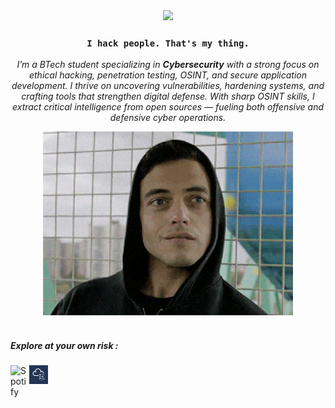 <div align="center">
<img src="https://readme-typing-svg.demolab.com?font=Poppins&pause=500&center=true&vCenter=true&width=435&lines=Cybersecurity+Enthusiast;Networking+%26+Linux;Information+Gathering+%26+Analysis"/>
</div>

<div align="center">
  <h3><code>I hack people. That's my thing.
</code></h3>
</div>

<p align="center">
  <i>I’m a BTech student specializing in <b>Cybersecurity</b> with a strong focus on ethical hacking, penetration testing, OSINT, and secure application development. I thrive on uncovering vulnerabilities, hardening systems, and crafting tools that strengthen digital defense. With sharp OSINT skills, I extract critical intelligence from open sources — fueling both offensive and defensive cyber operations.</i>
</p>





<div align="center">
 
   <img src="src/mr-robot.gif" alt="Mr. Robot GIF" width="400" />
  </a>
 
</div>
<br>

##### Explore at your own risk :


<a href="https://open.spotify.com/user/31k7ke2udwqiugepens62btdiyku?si=ecb0d6f56f9b42f7" target="_blank" ><img width="30px" align="left" alt="Spotify" width="22px" src="https://user-images.githubusercontent.com/58104187/198833667-f002e2ff-56d4-4575-a60d-e3cd07174e82.svg"/></a>
<a href="https://tryhackme.com/p/raydn" target="_blank" ><img width="30px" align="left" alt="THM" width="22px" src="src/thm-logo.jpg"/></a>


